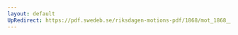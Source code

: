 ```yaml
---
layout: default
UpRedirect: https://pdf.swedeb.se/riksdagen-motions-pdf/1868/mot_1868__fk__00071/mot_1868__fk__00071_002.pdf
---
```

